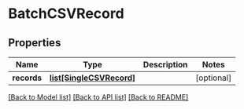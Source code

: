 # BatchCSVRecord

## Properties
Name | Type | Description | Notes
------------ | ------------- | ------------- | -------------
**records** | [**list[SingleCSVRecord]**](SingleCSVRecord.md) |  | [optional] 

[[Back to Model list]](../README.md#documentation-for-models) [[Back to API list]](../README.md#documentation-for-api-endpoints) [[Back to README]](../README.md)


